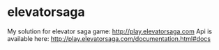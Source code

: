 # elevatorsaga
My solution for elevator saga game: http://play.elevatorsaga.com
Api is available here: http://play.elevatorsaga.com/documentation.html#docs
